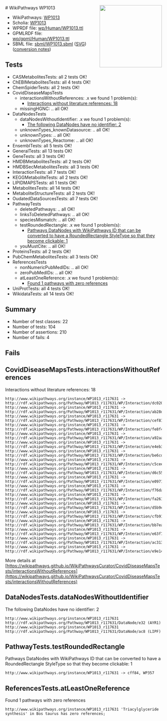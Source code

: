 <img style="float: right; width: 200px" src="../logo.png" />
# WikiPathways WP1013

* WikiPathways: [WP1013](https://identifiers.org/wikipathways:WP1013)
* Scholia: [WP1013](https://scholia.toolforge.org/wikipathways/WP1013)
* WPRDF file: [wp/Human/WP1013.ttl](../wp/Human/WP1013.ttl)
* GPMLRDF file: [wp/gpml/Human/WP1013.ttl](../wp/gpml/Human/WP1013.ttl)
* SBML file: [sbml/WP1013.sbml](../sbml/WP1013.sbml) ([SVG](../sbml/WP1013.svg)) ([conversion notes](../sbml/WP1013.txt))

## Tests
* CASMetabolitesTests: all 2 tests OK!
* ChEBIMetabolitesTests: all 4 tests OK!
* ChemSpiderTests: all 2 tests OK!
* CovidDiseaseMapsTests
    * interactionsWithoutReferences: .x we found 1 problem(s):
        * [Interactions without literature references: 18](#9701cce9)
    * missingHGNC: .. all OK!
* DataNodesTests
    * dataNodesWithoutIdentifier: .x we found 1 problem(s):
        * [The following DataNodes have no identifier: 2](#d2d32fa1)
    * unknownTypes_knownDatasource: .. all OK!
    * unknownTypes: .. all OK!
    * unknownTypes_Reactome: .. all OK!
* EnsemblTests: all 5 tests OK!
* GeneralTests: all 13 tests OK!
* GeneTests: all 3 tests OK!
* HMDBMetabolitesTests: all 2 tests OK!
* HMDBSecMetabolitesTests: all 3 tests OK!
* InteractionTests: all 7 tests OK!
* KEGGMetaboliteTests: all 2 tests OK!
* LIPIDMAPSTests: all 1 tests OK!
* MetabolitesTests: all 14 tests OK!
* MetaboliteStructureTests: all 2 tests OK!
* OudatedDataSourcesTests: all 7 tests OK!
* PathwayTests
    * deletedPathways: .. all OK!
    * linksToDeletedPathways: .. all OK!
    * speciesMismatch: .. all OK!
    * testRoundedRectangle: .x we found 1 problem(s):
        * [Pathways DataNodes with WikiPathways ID that can be converted to have a RoundedRectangle StyleType so that they become clickable: 1](#9fbad3cb)
    * youMustCite: .. all OK!
* ProteinsTests: all 2 tests OK!
* PubChemMetabolitesTests: all 3 tests OK!
* ReferencesTests
    * nonNumericPubMedIDs: .. all OK!
    * zeroPubMedIDs: .. all OK!
    * atLeastOneReference: .x we found 1 problem(s):
        * [Found 1 pathways with zero references](#35eb778e)
* UniProtTests: all 4 tests OK!
* WikidataTests: all 14 tests OK!


## Summary

* Number of test classes: 22
* Number of tests: 104
* Number of assertions: 210
* Number of fails: 4

## Fails

<a name="9701cce9" />

## CovidDiseaseMapsTests.interactionsWithoutReferences

Interactions without literature references: 18
```
http://www.wikipathways.org/instance/WP1013_r117631 -> http://rdf.wikipathways.org/Pathway/WP1013_r117631/WP/Interaction/dc020
http://www.wikipathways.org/instance/WP1013_r117631 -> http://rdf.wikipathways.org/Pathway/WP1013_r117631/WP/Interaction/ab28d
http://www.wikipathways.org/instance/WP1013_r117631 -> http://rdf.wikipathways.org/Pathway/WP1013_r117631/WP/Interaction/cef81
http://www.wikipathways.org/instance/WP1013_r117631 -> http://rdf.wikipathways.org/Pathway/WP1013_r117631/WP/Interaction/fe8f4
http://www.wikipathways.org/instance/WP1013_r117631 -> http://rdf.wikipathways.org/Pathway/WP1013_r117631/WP/Interaction/a92aa
http://www.wikipathways.org/instance/WP1013_r117631 -> http://rdf.wikipathways.org/Pathway/WP1013_r117631/WP/Interaction/e4eb3
http://www.wikipathways.org/instance/WP1013_r117631 -> http://rdf.wikipathways.org/Pathway/WP1013_r117631/WP/Interaction/be6cd
http://www.wikipathways.org/instance/WP1013_r117631 -> http://rdf.wikipathways.org/Pathway/WP1013_r117631/WP/Interaction/c5cee
http://www.wikipathways.org/instance/WP1013_r117631 -> http://rdf.wikipathways.org/Pathway/WP1013_r117631/WP/Interaction/d6c55
http://www.wikipathways.org/instance/WP1013_r117631 -> http://rdf.wikipathways.org/Pathway/WP1013_r117631/WP/Interaction/e0971
http://www.wikipathways.org/instance/WP1013_r117631 -> http://rdf.wikipathways.org/Pathway/WP1013_r117631/WP/Interaction/f76da
http://www.wikipathways.org/instance/WP1013_r117631 -> http://rdf.wikipathways.org/Pathway/WP1013_r117631/WP/Interaction/fa261
http://www.wikipathways.org/instance/WP1013_r117631 -> http://rdf.wikipathways.org/Pathway/WP1013_r117631/WP/Interaction/d5b9c
http://www.wikipathways.org/instance/WP1013_r117631 -> http://rdf.wikipathways.org/Pathway/WP1013_r117631/WP/Interaction/cfb91
http://www.wikipathways.org/instance/WP1013_r117631 -> http://rdf.wikipathways.org/Pathway/WP1013_r117631/WP/Interaction/bb7ea
http://www.wikipathways.org/instance/WP1013_r117631 -> http://rdf.wikipathways.org/Pathway/WP1013_r117631/WP/Interaction/e63f7
http://www.wikipathways.org/instance/WP1013_r117631 -> http://rdf.wikipathways.org/Pathway/WP1013_r117631/WP/Interaction/ac313
http://www.wikipathways.org/instance/WP1013_r117631 -> http://rdf.wikipathways.org/Pathway/WP1013_r117631/WP/Interaction/e9e14
```

More details at [https://wikipathways.github.io/WikiPathwaysCurator/CovidDiseaseMapsTests/interactionsWithoutReferences](https://wikipathways.github.io/WikiPathwaysCurator/CovidDiseaseMapsTests/interactionsWithoutReferences)

<a name="d2d32fa1" />

## DataNodesTests.dataNodesWithoutIdentifier

The following DataNodes have no identifier: 2
```
http://www.wikipathways.org/instance/WP1013_r117631 http://rdf.wikipathways.org/Pathway/WP1013_r117631/DataNode/e32 (AYR1)
http://www.wikipathways.org/instance/WP1013_r117631 http://rdf.wikipathways.org/Pathway/WP1013_r117631/DataNode/ac8 (LIPF)
```

<a name="9fbad3cb" />

## PathwayTests.testRoundedRectangle

Pathways DataNodes with WikiPathways ID that can be converted to have a RoundedRectangle StyleType so that they become clickable: 1
```
http://www.wikipathways.org/instance/WP1013_r117631 -> cff84, WP357
 ```

<a name="35eb778e" />

## ReferencesTests.atLeastOneReference

Found 1 pathways with zero references
```
http://www.wikipathways.org/instance/WP1013_r117631 'Triacylglyceride synthesis' in Bos taurus has zero references; 
```


